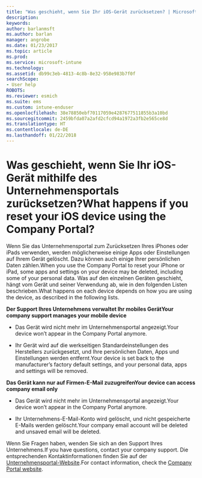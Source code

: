 ```yaml
---
title: "Was geschieht, wenn Sie Ihr iOS-Gerät zurücksetzen? | Microsoft-Dokumentation"
description: 
keywords: 
author: barlanmsft
ms.author: barlan
manager: angrobe
ms.date: 01/23/2017
ms.topic: article
ms.prod: 
ms.service: microsoft-intune
ms.technology: 
ms.assetid: db99c3eb-4813-4c8b-8e32-958e983b7f0f
searchScope:
- User help
ROBOTS: 
ms.reviewer: esmich
ms.suite: ems
ms.custom: intune-enduser
ms.openlocfilehash: 38e78850ebf70117059e4287677511855b3a10bd
ms.sourcegitcommit: 2459bfda07a2afd2cfcd94a1972a3fb2e565ce8d
ms.translationtype: HT
ms.contentlocale: de-DE
ms.lasthandoff: 01/22/2018
---
```

# <a name="what-happens-if-you-reset-your-ios-device-using-the-company-portal"></a><span data-ttu-id="d2925-103">Was geschieht, wenn Sie Ihr iOS-Gerät mithilfe des Unternehmensportals zurücksetzen?</span><span class="sxs-lookup"><span data-stu-id="d2925-103">What happens if you reset your iOS device using the Company Portal?</span></span>

<span data-ttu-id="d2925-104">Wenn Sie das Unternehmensportal zum Zurücksetzen Ihres iPhones oder iPads verwenden, werden möglicherweise einige Apps oder Einstellungen auf Ihrem Gerät gelöscht. Dazu können auch einige Ihrer persönlichen Daten zählen.</span><span class="sxs-lookup"><span data-stu-id="d2925-104">When you use the Company Portal to reset your iPhone or iPad, some apps and settings on your device may be deleted, including some of your personal data.</span></span> <span data-ttu-id="d2925-105">Was auf den einzelnen Geräten geschieht, hängt vom Gerät und seiner Verwendung ab, wie in den folgenden Listen beschrieben.</span><span class="sxs-lookup"><span data-stu-id="d2925-105">What happens on each device depends on how you are using the device, as described in the following lists.</span></span>

<span data-ttu-id="d2925-106">**Der Support Ihres Unternehmens verwaltet Ihr mobiles Gerät**</span><span class="sxs-lookup"><span data-stu-id="d2925-106">**Your company support manages your mobile device**</span></span>

-   <span data-ttu-id="d2925-107">Das Gerät wird nicht mehr im Unternehmensportal angezeigt.</span><span class="sxs-lookup"><span data-stu-id="d2925-107">Your device won’t appear in the Company Portal anymore.</span></span>

-   <span data-ttu-id="d2925-108">Ihr Gerät wird auf die werkseitigen Standardeinstellungen des Herstellers zurückgesetzt, und Ihre persönlichen Daten, Apps und Einstellungen werden entfernt.</span><span class="sxs-lookup"><span data-stu-id="d2925-108">Your device is set back to the manufacturer’s factory default settings, and your personal data, apps and settings will be removed.</span></span>

<span data-ttu-id="d2925-109">**Das Gerät kann nur auf Firmen-E-Mail zuzugreifen**</span><span class="sxs-lookup"><span data-stu-id="d2925-109">**Your device can access company email only**</span></span>

-   <span data-ttu-id="d2925-110">Das Gerät wird nicht mehr im Unternehmensportal angezeigt.</span><span class="sxs-lookup"><span data-stu-id="d2925-110">Your device won’t appear in the Company Portal anymore.</span></span>

-   <span data-ttu-id="d2925-111">Ihr Unternehmens-E-Mail-Konto wird gelöscht, und nicht gespeicherte E-Mails werden gelöscht.</span><span class="sxs-lookup"><span data-stu-id="d2925-111">Your company email account will be deleted and unsaved email will be deleted.</span></span>

<span data-ttu-id="d2925-112">Wenn Sie Fragen haben, wenden Sie sich an den Support Ihres Unternehmens.</span><span class="sxs-lookup"><span data-stu-id="d2925-112">If you have questions, contact your company support.</span></span> <span data-ttu-id="d2925-113">Die entsprechenden Kontaktinformationen finden Sie auf der [Unternehmensportal-Website](https://portal.manage.microsoft.com#HelpDeskDialog).</span><span class="sxs-lookup"><span data-stu-id="d2925-113">For contact information, check the [Company Portal website](https://portal.manage.microsoft.com#HelpDeskDialog).</span></span>
